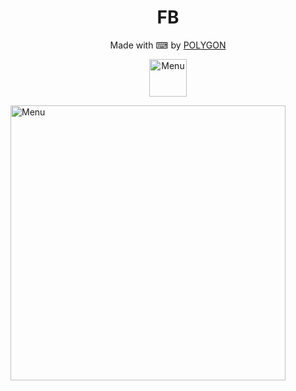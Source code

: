 <h1 align="center">
  FB
</h1>
</div>
<p align="center">
  Made with ⌨ by <a href="https://github.com/Bayu12345677">POLYGON</a>
</p>
<p align="center">
<img src="https://img.shields.io/badge/Program-Bash-blue" width="60" title="Menu" alt="Menu">
</p>
<img src="https://img.shields.io/badge/Made-INDONESIA-red" width="440" title="Menu" alt="Menu">
</p>
